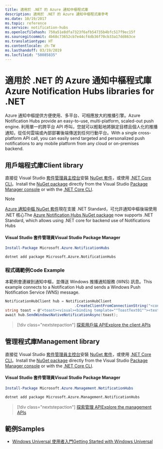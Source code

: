 ```yaml
---
title: 適用於 .NET 的 Azure 通知中樞程式庫
description: 適用於 .NET 的 Azure 通知中樞程式庫參考
ms.date: 10/19/2017
ms.topic: reference
ms.service: notification-hubs
ms.openlocfilehash: 750a51e8dfa7323f6afb54735b4bfc517f9ec15f
ms.sourcegitcommit: 4b68c73652cb7e44cf4db36f70cb33a17dd863ce
ms.translationtype: HT
ms.contentlocale: zh-TW
ms.lasthandoff: 03/19/2019
ms.locfileid: "58085835"
---
```

# <a name="azure-notification-hubs-libraries-for-net"></a><span data-ttu-id="a59e2-103">適用於 .NET 的 Azure 通知中樞程式庫</span><span class="sxs-lookup"><span data-stu-id="a59e2-103">Azure Notification Hubs libraries for .NET</span></span>

<span data-ttu-id="a59e2-104">Azure 通知中樞提供方便使用、多平台、可相應放大的推播引擎。</span><span class="sxs-lookup"><span data-stu-id="a59e2-104">Azure Notification Hubs provide an easy-to-use, multi-platform, scaled-out push engine.</span></span> <span data-ttu-id="a59e2-105">利用單一的跨平台 API 呼叫，您就可以輕鬆地將鎖定目標且個人化的推播通知，從任何雲端或內部部署後端傳送到任何行動平台。</span><span class="sxs-lookup"><span data-stu-id="a59e2-105">With a single cross-platform API call, you can easily send targeted and personalized push notifications to any mobile platform from any cloud or on-premises backend.</span></span>

## <a name="client-library"></a><span data-ttu-id="a59e2-106">用戶端程式庫</span><span class="sxs-lookup"><span data-stu-id="a59e2-106">Client library</span></span>

<span data-ttu-id="a59e2-107">直接從 Visual Studio [套件管理員主控台][PackageManager]安裝 [NuGet 套件](https://www.nuget.org/packages/Microsoft.Azure.NotificationHubs)，或使用 [.NET Core CLI][DotNetCLI]。</span><span class="sxs-lookup"><span data-stu-id="a59e2-107">Install the [NuGet package](https://www.nuget.org/packages/Microsoft.Azure.NotificationHubs) directly from the Visual Studio [Package Manager console][PackageManager] or with the [.NET Core CLI][DotNetCLI].</span></span>

> [!NOTE]
> <span data-ttu-id="a59e2-108">[Azure 通知中樞 NuGet 套件](https://www.nuget.org/packages/Microsoft.Azure.NotificationHubs)現在支援 .NET Standard，可允許通知中樞後端使用 .NET 核心</span><span class="sxs-lookup"><span data-stu-id="a59e2-108">The [Azure Notification Hubs NuGet package](https://www.nuget.org/packages/Microsoft.Azure.NotificationHubs) now supports .NET Standard, which allows using .NET core for backend use of Notifications Hubs</span></span>

#### <a name="visual-studio-package-manager"></a><span data-ttu-id="a59e2-109">Visual Studio 套件管理員</span><span class="sxs-lookup"><span data-stu-id="a59e2-109">Visual Studio Package Manager</span></span>

```powershell
Install-Package Microsoft.Azure.NotificationHubs
```

```bash
dotnet add package Microsoft.Azure.NotificationHubs
```

### <a name="code-example"></a><span data-ttu-id="a59e2-110">程式碼範例</span><span class="sxs-lookup"><span data-stu-id="a59e2-110">Code Example</span></span>

<span data-ttu-id="a59e2-111">本範例會連線到通知中樞，並傳送 Windows 推播通知服務 (WNS) 訊息。</span><span class="sxs-lookup"><span data-stu-id="a59e2-111">This example connects to a Notification Hub and sends a Windows Push Notification Service (WNS) message.</span></span>

```csharp
NotificationHubClient hub = NotificationHubClient
                                .CreateClientFromConnectionString("<connection string with full access>", "<hub name>");
string toast = @"<toast><visual><binding template=""ToastText01""><text id=""1"">Hello from a .NET App!</text></binding></visual></toast>";
await hub.SendWindowsNativeNotificationAsync(toast);
```

> [!div class="nextstepaction"]
> [<span data-ttu-id="a59e2-112">探索用戶端 API</span><span class="sxs-lookup"><span data-stu-id="a59e2-112">Explore the client APIs</span></span>](/dotnet/api/overview/azure/notificationhubs/client)

## <a name="management-library"></a><span data-ttu-id="a59e2-113">管理程式庫</span><span class="sxs-lookup"><span data-stu-id="a59e2-113">Management library</span></span>

<span data-ttu-id="a59e2-114">直接從 Visual Studio [套件管理員主控台][PackageManager]安裝 [NuGet 套件](https://www.nuget.org/packages/Microsoft.Azure.Management.NotificationHubs)，或使用 [.NET Core CLI][DotNetCLI]。</span><span class="sxs-lookup"><span data-stu-id="a59e2-114">Install the [NuGet package](https://www.nuget.org/packages/Microsoft.Azure.Management.NotificationHubs) directly from the Visual Studio [Package Manager console][PackageManager] or with the [.NET Core CLI][DotNetCLI].</span></span>

#### <a name="visual-studio-package-manager"></a><span data-ttu-id="a59e2-115">Visual Studio 套件管理員</span><span class="sxs-lookup"><span data-stu-id="a59e2-115">Visual Studio Package Manager</span></span>

```powershell
Install-Package Microsoft.Azure.Management.NotificationHubs
```

```bash
dotnet add package Microsoft.Azure.Management.NotificationHubs
```

> [!div class="nextstepaction"]
> [<span data-ttu-id="a59e2-116">探索管理 API</span><span class="sxs-lookup"><span data-stu-id="a59e2-116">Explore the management APIs</span></span>](/dotnet/api/overview/azure/notificationhubs/management)

## <a name="samples"></a><span data-ttu-id="a59e2-117">範例</span><span class="sxs-lookup"><span data-stu-id="a59e2-117">Samples</span></span>

- [<span data-ttu-id="a59e2-118">Windows Universal 使用者入門</span><span class="sxs-lookup"><span data-stu-id="a59e2-118">Getting Started with Windows Universal</span></span>](https://github.com/Azure/azure-notificationhubs-samples/tree/master/dotnet/GetStartedWindowsUniversal)

[PackageManager]: https://docs.microsoft.com/nuget/tools/package-manager-console
[DotNetCLI]: https://docs.microsoft.com/dotnet/core/tools/dotnet-add-package
